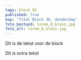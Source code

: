 ```yaml
---
tags: block_01
published: true
kop: 'Titel Block 36, donderdag'
foto_bestand: lorem_8_klein.jpg
foto_alt: lorem_8_klein.jpg
---
```

Dit is de tekst voor de block

Dit is extra tekst
